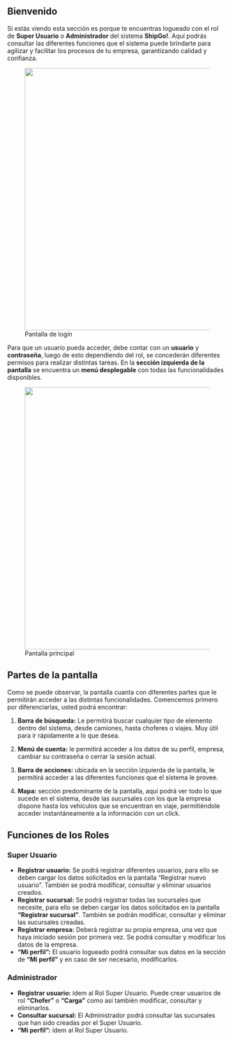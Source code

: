 ## Bienvenido

Si estás viendo esta sección es porque te encuentras logueado con el rol de **Super Usuario** o **Administrador** del sistema **ShipGo!**. Aquí podrás consultar las diferentes funciones que el sistema puede brindarte para agilizar y facilitar los procesos de tu empresa, garantizando calidad y confianza. 

<figure>
    <a href="https://i.imgur.com/rsbXD57.png" target="_blank">
        <img src="https://i.imgur.com/rsbXD57.png" width="600"/>
    </a>
    <figcaption>Pantalla de login</figcaption>
</figure>

Para que un usuario pueda acceder, debe contar con un **usuario** y **contraseña**, luego de esto dependiendo del rol, se concederán diferentes permisos para realizar distintas tareas. 
En la **sección izquierda de la pantalla** se encuentra un **menú desplegable** con todas las funcionalidades disponibles.

<figure>
    <a href="https://i.imgur.com/XGeudrF.png" target="_blank">
        <img src="https://i.imgur.com/XGeudrF.png" width="600"/>
    </a>
    <figcaption>Pantalla principal</figcaption>
</figure>

## Partes de la pantalla

Como se puede observar, la pantalla cuanta con diferentes partes que le permitirán acceder a las distintas funcionalidades. Comencemos primero por diferenciarlas, usted podrá encontrar:

1. **Barra de búsqueda:** Le permitirá buscar cualquier tipo de elemento dentro del sistema, desde camiones, hasta choferes o viajes. Muy útil para ir rápidamente a lo que desea.

2. **Menú de cuenta:** le permitirá acceder a los datos de su perfil, empresa, cambiar su contraseña o cerrar la sesión actual.

3. **Barra de acciones:** ubicada en la sección izquierda de la pantalla, le permitirá acceder a las diferentes funciones que el sistema le provee.

4. **Mapa:** sección predominante de la pantalla, aquí podrá ver todo lo que sucede en el sistema, desde las sucursales con los que la empresa dispone hasta los vehículos que se encuentran en viaje, permitiéndole acceder instantáneamente a la información con un click. 

## Funciones de los Roles

### Super Usuario

- **Registrar usuario:** Se podrá registrar diferentes usuarios, para ello se deben cargar los datos solicitados en la pantalla “Registrar nuevo usuario”. También se podrá modificar, consultar y eliminar usuarios creados.
- **Registrar sucursal:** Se podrá registrar todas las sucursales que necesite, para ello se deben cargar los datos solicitados en la pantalla **“Registrar sucursal”**. También se podrán modificar, consultar y eliminar las sucursales creadas.
- **Registrar empresa:** Deberá registrar su propia empresa, una vez que haya iniciado sesión por primera vez. Se podrá consultar y modificar los datos de la empresa.
- **“Mi perfil”:** El usuario logueado podrá consultar sus datos en la sección de **“Mi perfil”** y en caso de ser necesario, modificarlos. 

### Administrador

- **Registrar usuario:** ídem al Rol Super Usuario. Puede crear usuarios de rol **“Chofer”** o **“Carga”** como así también modificar, consultar y eliminarlos. 
- **Consultar sucursal:** El Administrador podrá consultar las sucursales que han sido creadas por el Super Usuario. 
- **“Mi perfil”:** ídem al Rol Super Usuario. 
